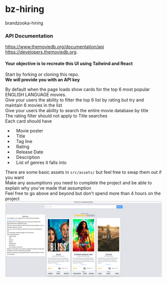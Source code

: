 # bz-hiring
brandzooka-hiring



### API Documentation
https://www.themoviedb.org/documentation/api
https://developers.themoviedb.org.



          
#### Your objective is to recreate this UI using Tailwind and React
Start by forking or cloning this repo.  <br />
<b>We will provide you with an API key</b>
          <div className="text-lg">By default when the page loads show cards for the top 6 most popular ENGLISH LANGUAGE movies.</div>
          <div className="text-lg">Give your users the ability to filter the top 6 list by rating but try and maintain 6 movies in the list</div>
          <div className="text-lg">Give your users the ability to search the entire movie database by title</div>
          <div className="text-lg">The rating filter should not apply to Title searches</div>
          <div className="text-lg">Each card should have <ul>
            <li>&nbsp;&nbsp;&nbsp;Movie poster</li>
            <li>&nbsp;&nbsp;&nbsp;Title</li>
            <li>&nbsp;&nbsp;&nbsp;Tag line</li>
            <li>&nbsp;&nbsp;&nbsp;Rating</li>
            <li>&nbsp;&nbsp;&nbsp;Release Date</li>
            <li>&nbsp;&nbsp;&nbsp;Description</li>
            <li>&nbsp;&nbsp;&nbsp;List of genres it falls into</li>
            </ul></div>
          <div className="text-lg">There are some basic assets in `src/assets/` but feel free to swap them out if you want</div>
          <div className="text-lg">Make any assumptions you need to complete the project and be able to explain why you've made that assumption</div>
          <div className="text-lg">Feel free to go above and beyond but don't spend more than 4 hours on the project</div>
        </div>
![Challenge](./challenge.png)